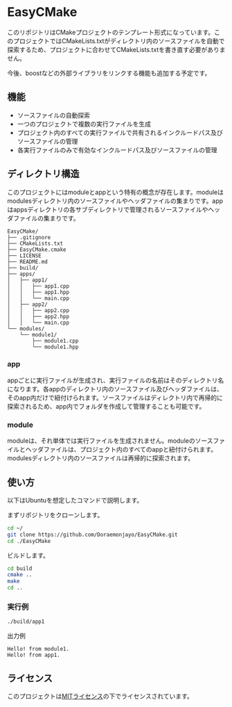 # EasyCMake
このリポジトリはCMakeプロジェクトのテンプレート形式になっています。このプロジェクトではCMakeLists.txtがディレクトリ内のソースファイルを自動で探索するため、プロジェクトに合わせてCMakeLists.txtを書き直す必要がありません。

今後、boostなどの外部ライブラリをリンクする機能も追加する予定です。

## 機能
- ソースファイルの自動探索
- 一つのプロジェクトで複数の実行ファイルを生成
- プロジェクト内のすべての実行ファイルで共有されるインクルードパス及びソースファイルの管理
- 各実行ファイルのみで有効なインクルードパス及びソースファイルの管理

## ディレクトリ構造
このプロジェクトにはmoduleとappという特有の概念が存在します。moduleはmodulesディレクトリ内のソースファイルやヘッダファイルの集まりです。appはappsディレクトリの各サブディレクトリで管理されるソースファイルやヘッダファイルの集まりです。

```
EasyCMake/
├── .gitignore
├── CMakeLists.txt
├── EasyCMake.cmake
├── LICENSE
├── README.md
├── build/
├── apps/
│   ├── app1/
│   │   ├── app1.cpp
│   │   ├── app1.hpp
│   │   └── main.cpp
│   ├── app2/
│   │   ├── app2.cpp
│   │   ├── app2.hpp
│   │   └── main.cpp
└── modules/
    └── module1/
        ├── module1.cpp
        └── module1.hpp
```

### app
appごとに実行ファイルが生成され、実行ファイルの名前はそのディレクトリ名になります。各appのディレクトリ内のソースファイル及びヘッダファイルは、そのapp内だけで紐付けられます。ソースファイルはディレクトリ内で再帰的に探索されるため、app内でフォルダを作成して管理することも可能です。

### module
moduleは、それ単体では実行ファイルを生成されません。moduleのソースファイルとヘッダファイルは、プロジェクト内のすべてのappと紐付けられます。modulesディレクトリ内のソースファイルは再帰的に探索されます。

## 使い方
以下はUbuntuを想定したコマンドで説明します。

まずリポジトリをクローンします。
```bash
cd ~/
git clone https://github.com/Doraemonjayo/EasyCMake.git
cd ./EasyCMake
```
ビルドします。
```bash
cd build
cmake ..
make
cd ..
```
### 実行例
```bash
./build/app1
```
出力例
```
Hello! from module1.
Hello! from app1.
```

## ライセンス
このプロジェクトは[MITライセンス](LICENSE)の下でライセンスされています。